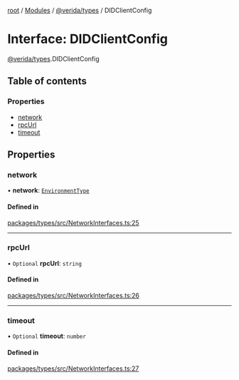 [root](../README.md) / [Modules](../modules.md) / [@verida/types](../modules/verida_types.md) / DIDClientConfig

# Interface: DIDClientConfig

[@verida/types](../modules/verida_types.md).DIDClientConfig

## Table of contents

### Properties

- [network](verida_types.DIDClientConfig.md#network)
- [rpcUrl](verida_types.DIDClientConfig.md#rpcurl)
- [timeout](verida_types.DIDClientConfig.md#timeout)

## Properties

### network

• **network**: [`EnvironmentType`](../enums/verida_types.EnvironmentType.md)

#### Defined in

[packages/types/src/NetworkInterfaces.ts:25](https://github.com/verida/verida-js/blob/a690f60/packages/types/src/NetworkInterfaces.ts#L25)

___

### rpcUrl

• `Optional` **rpcUrl**: `string`

#### Defined in

[packages/types/src/NetworkInterfaces.ts:26](https://github.com/verida/verida-js/blob/a690f60/packages/types/src/NetworkInterfaces.ts#L26)

___

### timeout

• `Optional` **timeout**: `number`

#### Defined in

[packages/types/src/NetworkInterfaces.ts:27](https://github.com/verida/verida-js/blob/a690f60/packages/types/src/NetworkInterfaces.ts#L27)
